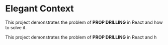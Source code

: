 # Elegant Context

This project demonstrates the problem of <b>PROP DRILLING</b> in React and how to solve it.

This project demonstrates the problem of <b>PROP DRILLING</b> in React and h
